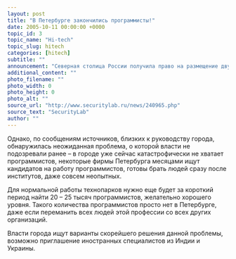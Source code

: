 ```yaml
---
layout: post
title: "В Петербурге закончились программисты!"
date: 2005-10-11 00:00:00 +0000
topic_id: 3
topic_name: "Hi-tech"
topic_slug: hitech
categories: [hitech]
subtitle: ""
announcement: "Северная столица России получила право на размещение двух технопарков – проект Санкт-Петербургсокго университета имени Бонч-Бруевича (ожидаемые инвестиции в который составляют 1 миллиард долларов США) и технопарк финской фирмы Technopolis (инвестиции 200 миллионов долларов). Эти IT-парки будут освобождены от большинства налогов, станут центром разработки высокоинтеллектуальных технологий для России, должны дать мощный толчок развитию региона."
additional_content: ""
photo_filename: ""
photo_width: 0
photo_height: 0
photo_alt: ""
source_url: "http://www.securitylab.ru/news/240965.php"
source_text: "SecurityLab"
author: ""
---
```

Однако, по сообщениям источников, близких к руководству города, обнаружилась неожиданная проблема, о которой власти не подозревали ранее – в городе уже сейчас катастрофически не хватает программистов, некоторые фирмы Петербурга месяцами ищут кандидатов на работу программистов, готовы брать людей сразу после институтов, даже совсем неопытных.

Для нормальной работы технопарков нужно еще будет за короткий период найти 20 – 25 тысяч программистов, желательно хорошего уровня. Такого количества программистов просто нет в Петербурге, даже если переманить всех людей этой профессии со всех других организаций.

Власти города ищут варианты скорейшего решения данной проблемы, возможно приглашение иностранных специалистов из Индии и Украины.

